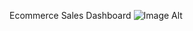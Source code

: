 Ecommerce Sales Dashboard
![Image Alt](https://github.com/analyticswithsandhya/Power-BI-Projects/blob/56292fa25f3f208a2d1744a3cb88081ebca7f911/Screenshot%202024-11-08%20122932.png)
